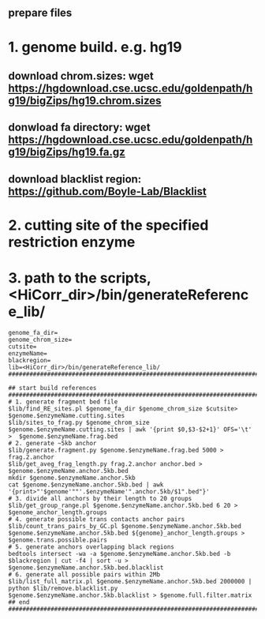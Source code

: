 
## prepare files ##########################################################################################
# 1. genome build. e.g. hg19
  ## download chrom.sizes: wget https://hgdownload.cse.ucsc.edu/goldenpath/hg19/bigZips/hg19.chrom.sizes
  ## donwload fa directory: wget https://hgdownload.cse.ucsc.edu/goldenpath/hg19/bigZips/hg19.fa.gz
  ## download blacklist region: https://github.com/Boyle-Lab/Blacklist
# 2. cutting site of the specified restriction enzyme
# 3. path to the scripts, <HiCorr_dir>/bin/generateReference_lib/
```
genome_fa_dir=
genome_chrom_size=
cutsite=
enzymeName=
blackregion=
lib=<HiCorr_dir>/bin/generateReference_lib/
###########################################################################################################

## start build references #################################################################################
# 1. generate fragment bed file
$lib/find_RE_sites.pl $genome_fa_dir $genome_chrom_size $cutsite> $genome.$enzymeName.cutting.sites 
$lib/sites_to_frag.py $genome_chrom_size $genome.$enzymeName.cutting.sites | awk '{print $0,$3-$2+1}' OFS='\t' >  $genome.$enzymeName.frag.bed
# 2. generate ~5kb anchor
$lib/generate.fragment.py $genome.$enzymeName.frag.bed 5000 > frag.2.anchor 
$lib/get_aveg_frag_length.py frag.2.anchor anchor.bed > $genome.$enzymeName.anchor.5kb.bed
mkdir $genome.$enzymeName.anchor.5kb
cat $genome.$enzymeName.anchor.5kb.bed | awk '{print>"'$genome'""'.$enzymeName'".anchor.5kb/$1".bed"}'
# 3. divide all anchors by their length to 20 groups
$lib/get_group_range.pl $genome.$enzymeName.anchor.5kb.bed 6 20 > $genome_anchor_length.groups
# 4. generate possible trans contacts anchor pairs
$lib/count_trans_pairs_by_GC.pl $genome.$enzymeName.anchor.5kb.bed $genome.$enzymeName.anchor.5kb.bed ${genome}_anchor_length.groups > $genome.trans.possible.pairs
# 5. generate anchors overlapping black regions
bedtools intersect -wa -a $genome.$enzymeName.anchor.5kb.bed -b $blackregion | cut -f4 | sort -u > $genome.$enzymeName.anchor.5kb.bed.blacklist
# 6. generate all possible pairs within 2Mb
$lib/list_full_matrix.pl $genome.$enzymeName.anchor.5kb.bed 2000000 | python $lib/remove.blacklist.py $genome.$enzymeName.anchor.5kb.blacklist > $genome.full.filter.matrix 
## end  ####################################################################################################
```
